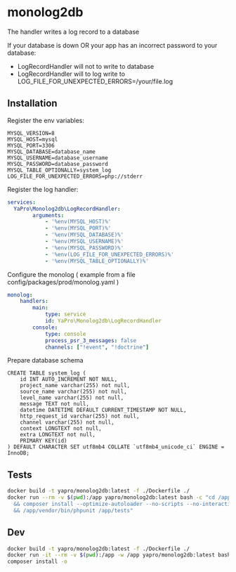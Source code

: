# monolog2db
The handler writes a log record to a database

If your database is down OR your app has an incorrect password to your database:
- LogRecordHandler will not to write to database
- LogRecordHandler will to log write to LOG_FILE_FOR_UNEXPECTED_ERRORS=/your/file.log

Installation
--

Register the env variables:
```shell
MYSQL_VERSION=8
MYSQL_HOST=mysql
MYSQL_PORT=3306
MYSQL_DATABASE=database_name
MYSQL_USERNAME=database_username
MYSQL_PASSWORD=database_password
MYSQL_TABLE_OPTIONALLY=system_log
LOG_FILE_FOR_UNEXPECTED_ERRORS=php://stderr
```

Register the log handler:
```yaml
services:
  YaPro\Monolog2db\LogRecordHandler:
        arguments:
            - '%env(MYSQL_HOST)%'
            - '%env(MYSQL_PORT)%'
            - '%env(MYSQL_DATABASE)%'
            - '%env(MYSQL_USERNAME)%'
            - '%env(MYSQL_PASSWORD)%'
            - '%env(LOG_FILE_FOR_UNEXPECTED_ERRORS)%'
            - '%env(MYSQL_TABLE_OPTIONALLY)%'
```

Configure the monolog ( example from a file config/packages/prod/monolog.yaml )
```yaml
monolog:
    handlers:
        main:
            type: service
            id: YaPro\Monolog2db\LogRecordHandler
        console:
            type: console
            process_psr_3_messages: false
            channels: ["!event", "!doctrine"]
```

Prepare database schema
```mysql
CREATE TABLE system_log (
    id INT AUTO_INCREMENT NOT NULL,
    project_name varchar(255) not null,
    source_name varchar(255) not null,
    level_name varchar(255) not null,
    message TEXT not null,
    datetime DATETIME DEFAULT CURRENT_TIMESTAMP NOT NULL,
    http_request_id varchar(255) not null,
    channel varchar(255) not null,
    context LONGTEXT not null,
    extra LONGTEXT not null, 
    PRIMARY KEY(id)
) DEFAULT CHARACTER SET utf8mb4 COLLATE `utf8mb4_unicode_ci` ENGINE = InnoDB;
```

Tests
------------
```sh
docker build -t yapro/monolog2db:latest -f ./Dockerfile ./
docker run --rm -v $(pwd):/app yapro/monolog2db:latest bash -c "cd /app \
  && composer install --optimize-autoloader --no-scripts --no-interaction \
  && /app/vendor/bin/phpunit /app/tests"
```

Dev
------------
```sh
docker build -t yapro/monolog2db:latest -f ./Dockerfile ./
docker run -it --rm -v $(pwd):/app -w /app yapro/monolog2db:latest bash
composer install -o
```
